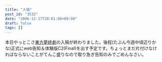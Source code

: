 ```yaml
---
title: "入稿"
post_id: "3532"
date: "2006-12-17T20:01:00+09:00"
draft: false
tags: []
---
```



本日やっとこさ[東方夢終劇](/!/thC/)の入稿が終わりました。後程(たぶん今週中頃辺りかな)正式にweb告知＆体験版C2(Final)を出す予定です。ちょっとまだ片付けなければならないことがてんこ盛りなので取り急ぎ告知のみでごめんなさい。
